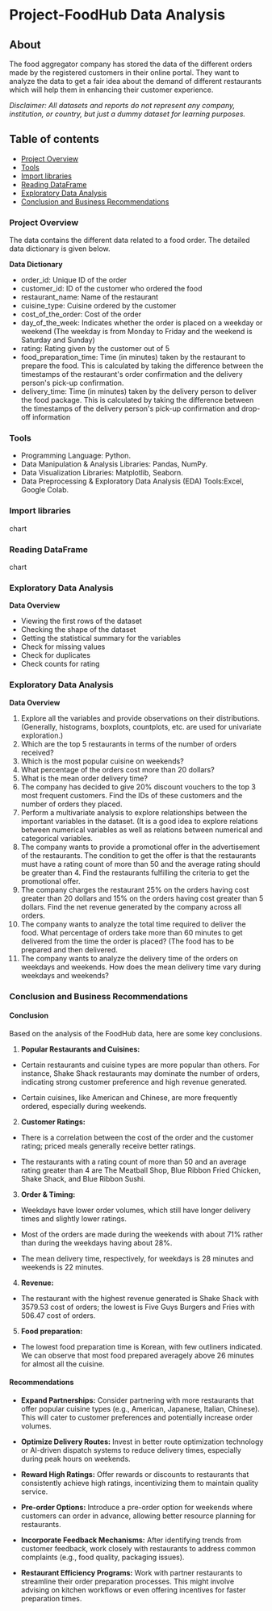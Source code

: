 # Project-FoodHub Data Analysis

## About

The food aggregator company has stored the data of the different orders made by the registered customers in their online portal. They want to analyze the data to get a fair idea about the demand of different restaurants which will help them in enhancing their customer experience.

*Disclaimer: All datasets and reports do not represent any company, institution, or country, but just a dummy dataset for learning purposes.*

## Table of contents

- [Project Overview](#project-overview)
- [Tools](#tools)
- [Import libraries](#import-libraries)
- [Reading DataFrame](#reading-dataframe)
- [Exploratory Data Analysis](#exploratory-data-analysis)
- [Conclusion and Business Recommendations](#conclusion-and-business-recommendations)

### Project Overview

The data contains the different data related to a food order. The detailed data dictionary is given below.

**Data Dictionary**

- order_id: Unique ID of the order
- customer_id: ID of the customer who ordered the food
- restaurant_name: Name of the restaurant
- cuisine_type: Cuisine ordered by the customer
- cost_of_the_order: Cost of the order
- day_of_the_week: Indicates whether the order is placed on a weekday or weekend (The weekday is from Monday to Friday and the weekend is Saturday and Sunday)
- rating: Rating given by the customer out of 5
- food_preparation_time: Time (in minutes) taken by the restaurant to prepare the food. This is calculated by taking the difference between the timestamps of the restaurant's order confirmation and the delivery person's pick-up confirmation.
- delivery_time: Time (in minutes) taken by the delivery person to deliver the food package. This is calculated by taking the difference between the timestamps of the delivery person's pick-up confirmation and drop-off information

### Tools
- Programming Language: Python.
- Data Manipulation & Analysis Libraries: Pandas, NumPy.
- Data Visualization Libraries: Matplotlib, Seaborn.
- Data Preprocessing & Exploratory Data Analysis (EDA) Tools:Excel, Google Colab.
  
### Import libraries
chart

### Reading DataFrame
chart

### Exploratory Data Analysis
**Data Overview**

- Viewing the first rows of the dataset
- Checking the shape of the dataset
- Getting the statistical summary for the variables
- Check for missing values
- Check for duplicates
- Check counts for rating
  
### Exploratory Data Analysis

**Data Overview**

1. Explore all the variables and provide observations on their distributions. (Generally, histograms, boxplots, countplots, etc. are used for univariate exploration.)
2. Which are the top 5 restaurants in terms of the number of orders received?
3. Which is the most popular cuisine on weekends?
4. What percentage of the orders cost more than 20 dollars?
5. What is the mean order delivery time?
6. The company has decided to give 20% discount vouchers to the top 3 most frequent customers. Find the IDs of these customers and the number of orders they placed.
7.  Perform a multivariate analysis to explore relationships between the important variables in the dataset. (It is a good idea to explore relations between numerical variables as well as relations between numerical and categorical variables.
8. The company wants to provide a promotional offer in the advertisement of the restaurants. The condition to get the offer is that the restaurants must have a rating count of more than 50 and the average rating should be greater than 4. Find the restaurants fulfilling the criteria to get the promotional offer.
9. The company charges the restaurant 25% on the orders having cost greater than 20 dollars and 15% on the orders having cost greater than 5 dollars. Find the net revenue generated by the company across all orders.
10. The company wants to analyze the total time required to deliver the food. What percentage of orders take more than 60 minutes to get delivered from the time the order is placed? (The food has to be prepared and then delivered.
11. The company wants to analyze the delivery time of the orders on weekdays and weekends. How does the mean delivery time vary during weekdays and weekends?


### Conclusion and Business Recommendations

#### **Conclusion**

Based on the analysis of the FoodHub data, here are some key conclusions.

1. **Popular Restaurants and Cuisines:**
- Certain restaurants and cuisine types are more popular than others. For instance, Shake Shack restaurants may dominate the number of orders, indicating strong customer preference and high revenue generated.

- Certain cuisines, like American and Chinese, are more frequently ordered, especially during weekends.

2. **Customer Ratings:**
- There is a correlation between the cost of the order and the customer rating; priced meals generally receive better ratings.

- The restaurants with a rating count of more than 50 and an average rating greater than 4 are The Meatball Shop, Blue Ribbon Fried Chicken, Shake Shack, and Blue Ribbon Sushi.

3. **Order & Timing:**
- Weekdays have lower order volumes, which still have longer delivery times and slightly lower ratings.

- Most of the orders are made during the weekends with about 71% rather than during the weekdays having about 28%.

- The mean delivery time, respectively, for weekdays is 28 minutes and weekends is 22 minutes.

4. **Revenue:**
- The restaurant with the highest revenue generated is Shake Shack with 3579.53 cost of orders; the lowest is Five Guys Burgers and Fries with 506.47 cost of orders.
  
5. **Food preparation:**
- The lowest food preparation time is Korean, with few outliners indicated.
We can observe that most food prepared averagely above 26 minutes for almost all the cuisine.

#### **Recommendations**

- **Expand Partnerships:** Consider partnering with more restaurants that offer popular cuisine types (e.g., American, Japanese, Italian, Chinese). This will cater to customer preferences and potentially increase order volumes.

- **Optimize Delivery Routes:** Invest in better route optimization technology or AI-driven dispatch systems to reduce delivery times, especially during peak hours on weekends.

- **Reward High Ratings:** Offer rewards or discounts to restaurants that consistently achieve high ratings, incentivizing them to maintain quality service.

- **Pre-order Options:** Introduce a pre-order option for weekends where customers can order in advance, allowing better resource planning for restaurants.

- **Incorporate Feedback Mechanisms:** After identifying trends from customer feedback, work closely with restaurants to address common complaints (e.g., food quality, packaging issues).

 - **Restaurant Efficiency Programs:** Work with partner restaurants to streamline their order preparation processes. This might involve advising on kitchen workflows or even offering incentives for faster preparation times.
    
